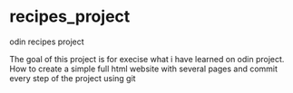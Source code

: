 # recipes_project

odin recipes project

The goal of this project is for execise what i have learned on odin project. How to create a simple full html website with several pages and commit every step of the project using git 
